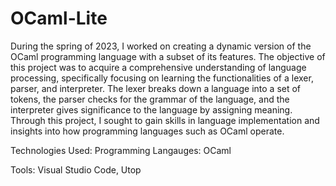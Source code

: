 # OCaml-Lite

During the spring of 2023, I worked on creating a dynamic version of the OCaml programming language with a subset of its features. The objective of this project was to acquire a comprehensive understanding of language processing, specifically focusing on learning the functionalities of a lexer, parser, and interpreter. The lexer breaks down a language into a set of tokens, the parser checks for the grammar of the language, and the interpreter gives significance to the language by assigning meaning. Through this project, I sought to gain skills in language implementation and insights into how programming languages such as OCaml operate.

Technologies Used:
Programming Langauges: OCaml

Tools: Visual Studio Code, Utop
